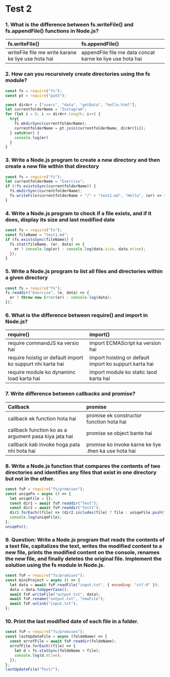 # Test 2

### 1. What is the difference between fs.writeFile() and fs.appendFile() functions in Node.js?

| fs.writeFile()                                      | fs.appendFile()                                           |
| :-------------------------------------------------- | :-------------------------------------------------------- |
| writeFile file me write karane ke liye use hota hai | appendFile file me data concat karne ke liye use hota hai |

### 2. How can you recursively create directories using the fs module?

```js
const fs = require("fs");
const pt = require("path");

const dirArr = ["users", "data", "getData", "hello.html"];
let currentfolderName = "Instagram";
for (let i = 0; i <= dirArr.length; i++) {
  try{
    fs.mkdirSync(currentfolderName);
    currentfolderName = pt.join(currentfolderName, dirArr[i]);
  } catch(er) { 
    console.log(er)
  }
}
```

### 3. Write a Node.js program to create a new directory and then create a new file within that directory

```js
const fs = require("fs");
let currentfolderName = "Exercise";
if (!fs.existsSync(currentfolderName)) {
  fs.mkdirSync(currentfolderName);
  fs.writeFile(currentfolderName + "/" + "test1.md", "Hello", (er) => {});
}
```

### 4. Write a Node.js program to check if a file exists, and if it does, display its size and last modified date

```js
const fs = require("fs");
const fileName = "test1.md";
if (fs.existsSync(fileName)) {
  fs.stat(fileName, (er, data) => {
    er ? console.log(er) : console.log(data.size, data.mtime);
  });
}
```

### 5. Write a Node.js program to list all files and directories within a given directory

```js
const fs = require("fs");
fs.readdir("Exercise", (e, data) => {
  er ? throw new Error(er) : console.log(data);
});
```

### 6. What is the difference between require() and import in Node.js?

| require()                                                  | import()                                               |
| :--------------------------------------------------------- | :----------------------------------------------------- |
| require commandJS ka versio hai                            | import ECMAScript ka version hai                       |
| require hoistig or default import ko suppurt nhi karta hai | import hoisting or default import ko suppurt karta hai |
| require module ko dynaminc load karta hai                  | import module ko static laod karta hai                 |

### 7. Write difference between callbacks and promise?

| Callback                                              | promise                                               |
| :---------------------------------------------------- | :---------------------------------------------------- |
| callback ek function hota hai                         | promise ek constructor function hota hai              |
| callback function ko as a argument pasa kiya jata hai | promise se object bante hai                           |
| callback kab invoke hoga pata nhi hota hai            | promise ko invoke karne ke liye .then ka use hota hai |

### 8. Write a Node.js function that compares the contents of two directories and identifies any files that exist in one directory but not in the other.

```js
const fsP = require("fs/promises");
const uniqeFn = async () => {
  let uniqeFile = [];
  const dir1 = await fsP.readdir("Test");
  const dir2 = await fsP.readdir("Test1");
  dir1.forEach((file) => (dir2.includes(file) ? file : uniqeFile.push(file)));
  console.log(uniqeFile);
};
uniqeFn();
```

### 9. Question: Write a Node.js program that reads the contents of a text file, capitalizes the text, writes the modified content to a new file, prints the modified content on the console, renames the new file, and finally deletes the original file. Implement the solution using the fs module in Node.js.

```js
const fsP = require("fs/promises");
const miniProject = async () => {
  let data = await fsP.readFile("input.txt", { encoding: "utf-8" });
  data = data.toUpperCase();
  await fsP.writeFile("output.txt", data);
  await fsP.rename("output.txt", "newFile");
  await fsP.unlink("input.txt");
};
```

### 10. Print the last modified date of each file in a folder.

```js
const fsP = require("fs/promises");
const lastUpdateFile = async (foldeName) => {
  const arrofFile = await fsP.readdir(foldeName);
  arrofFile.forEach((file) => {
    let d = fs.statSync(foldeName + file);
    console.log(d.mtime);
  });
};
lastUpdateFile("Test/");
```
